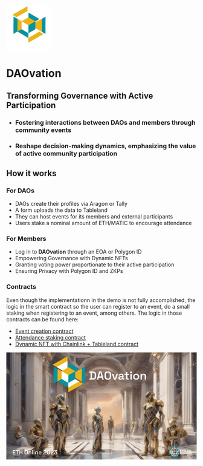 <img src="packages/nextjs/public/2310LogoDAOvation (1).png" width="120">

# DAOvation

## Transforming Governance with Active Participation

* ### Fostering interactions between DAOs and members through community events
* ### Reshape decision-making dynamics, emphasizing the value of active community participation

## How it works

### For DAOs

* DAOs create their profiles via Aragon or Tally
* A form uploads the data to Tableland
* They can host events for its members and external participants
* Users stake a nominal amount of ETH/MATIC to encourage attendance 

### For Members

* Log in to **DAOvation** through an EOA or Polygon ID
* Empowering Governance with Dynamic NFTs
* Granting voting power proportionate to their active participation
* Ensuring Privacy with Polygon ID and ZKPs

### Contracts
Even though the implementationn in the demo is not fully accomplished, the logic in the smart contract 
so the user can register to an event, do a small staking when registering to an event, among others.
The logic in those contracts can be found here:

* [Event creation contract](https://github.com/EthereumBogota/Daovation-dapp/blob/contract-implementation/packages/hardhat/contracts/AppEventFactory.sol) 
* [Attendance staking contract](https://github.com/EthereumBogota/Daovation-dapp/blob/contract-implementation/packages/hardhat/contracts/AppNFTGenerator.sol) 
* [Dynamic NFT with Chainlink + Tableland contract](https://github.com/EthereumBogota/Daovation-dapp/blob/contract-implementation/packages/hardhat/contracts/AppNFT.sol) 

<img src="packages/nextjs/public/DAOvation-ETHOnline.png" width="1100">

